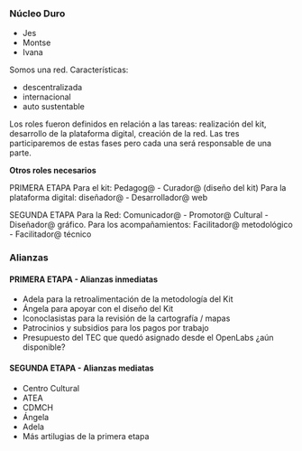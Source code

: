 ### Núcleo Duro 
* Jes
* Montse
* Ivana

Somos una red. Características:
* descentralizada
* internacional
* auto sustentable

Los roles fueron definidos en relación a las tareas: realización del kit, desarrollo de la plataforma digital, creación de la red. Las tres participaremos de estas fases pero cada una será responsable de una parte.

**Otros roles necesarios**

PRIMERA ETAPA
Para el kit: Pedagog@ - Curador@ (diseño del kit)
Para la plataforma digital: diseñador@ - Desarrollador@ web

SEGUNDA ETAPA
Para la Red: Comunicador@ - Promotor@ Cultural - Diseñador@ gráfico. Para los acompañamientos: Facilitador@ metodológico - Facilitador@ técnico

### Alianzas
#### PRIMERA ETAPA - Alianzas inmediatas
* Adela para la retroalimentación de la metodología del Kit
* Ángela para apoyar con el diseño del Kit
* Iconoclasistas para la revisión de la cartografía / mapas
* Patrocinios y subsidios para los pagos por trabajo
* Presupuesto del TEC que quedó asignado desde el OpenLabs ¿aún disponible?

#### SEGUNDA ETAPA - Alianzas mediatas
* Centro Cultural
* ATEA
* CDMCH
* Ángela
* Adela
* Más artilugias de la primera etapa


